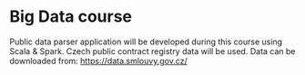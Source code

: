 # Big Data course

Public data parser application will be developed during this course using Scala & Spark.
Czech public contract registry data will be used.
Data can be downloaded from: https://data.smlouvy.gov.cz/